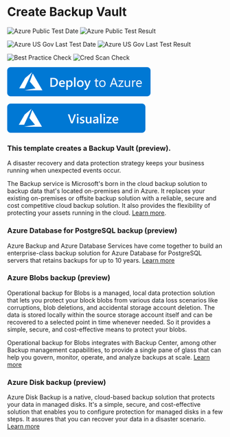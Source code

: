 # Create Backup Vault 

![Azure Public Test Date](https://azurequickstartsservice.blob.core.windows.net/badges/101-backup-vault-basic/PublicLastTestDate.svg)
![Azure Public Test Result](https://azurequickstartsservice.blob.core.windows.net/badges/101-backup-vault-basic/PublicDeployment.svg)

![Azure US Gov Last Test Date](https://azurequickstartsservice.blob.core.windows.net/badges/101-backup-vault-basic/FairfaxLastTestDate.svg)
![Azure US Gov Last Test Result](https://azurequickstartsservice.blob.core.windows.net/badges/101-backup-vault-basic/FairfaxDeployment.svg)

![Best Practice Check](https://azurequickstartsservice.blob.core.windows.net/badges/101-backup-vault-basic/BestPracticeResult.svg)
![Cred Scan Check](https://azurequickstartsservice.blob.core.windows.net/badges/101-backup-vault-basic/CredScanResult.svg)

[![Deploy To Azure](https://raw.githubusercontent.com/Azure/azure-quickstart-templates/master/1-CONTRIBUTION-GUIDE/images/deploytoazure.svg?sanitize=true)](https://portal.azure.com/#create/Microsoft.Template/uri/https%3A%2F%2Fraw.githubusercontent.com%2FAzure%2Fazure-quickstart-templates%2Fmaster%2F101-backup-vault-basic%2Fazuredeploy.json)

[![Visualize](https://raw.githubusercontent.com/Azure/azure-quickstart-templates/master/1-CONTRIBUTION-GUIDE/images/visualizebutton.svg?sanitize=true)](http://armviz.io/#/?load=https%3A%2F%2Fraw.githubusercontent.com%2FAzure%2Fazure-quickstart-templates%2Fmaster%2F101-backup-vault-basic%2Fazuredeploy.json)

### This template creates a Backup Vault (preview).

A disaster recovery and data protection strategy keeps your business running when unexpected events occur.

The Backup service is Microsoft's born in the cloud backup solution to backup data that's located on-premises and in Azure. It replaces your existing on-premises or offsite backup solution with a reliable, secure and cost competitive cloud backup solution. It also provides the flexibility of protecting your assets running in the cloud. [Learn more](http://aka.ms/backup-learn-more/).

### Azure Database for PostgreSQL backup (preview)

Azure Backup and Azure Database Services have come together to build an enterprise-class backup solution for Azure Database for PostgreSQL servers that retains backups for up to 10 years. [Learn more](https://docs.microsoft.com/en-us/azure/backup/backup-azure-database-postgresql)

### Azure Blobs backup (preview)

Operational backup for Blobs is a managed, local data protection solution that lets you protect your block blobs from various data loss scenarios like corruptions, blob deletions, and accidental storage account deletion. The data is stored locally within the source storage account itself and can be recovered to a selected point in time whenever needed. So it provides a simple, secure, and cost-effective means to protect your blobs.

Operational backup for Blobs integrates with Backup Center, among other Backup management capabilities, to provide a single pane of glass that can help you govern, monitor, operate, and analyze backups at scale. [Learn more](https://docs.microsoft.com/en-us/azure/backup/blob-backup-overview)


### Azure Disk backup (preview)

Azure Disk Backup is a native, cloud-based backup solution that protects your data in managed disks. It's a simple, secure, and cost-effective solution that enables you to configure protection for managed disks in a few steps. It assures that you can recover your data in a disaster scenario. [Learn more](https://docs.microsoft.com/en-us/azure/backup/disk-backup-overview)